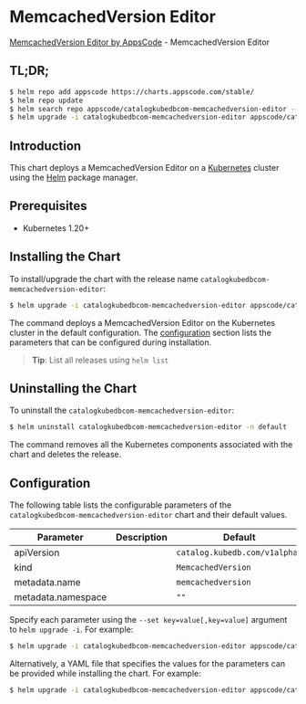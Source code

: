 # MemcachedVersion Editor

[MemcachedVersion Editor by AppsCode](https://appscode.com) - MemcachedVersion Editor

## TL;DR;

```bash
$ helm repo add appscode https://charts.appscode.com/stable/
$ helm repo update
$ helm search repo appscode/catalogkubedbcom-memcachedversion-editor --version=v0.25.0
$ helm upgrade -i catalogkubedbcom-memcachedversion-editor appscode/catalogkubedbcom-memcachedversion-editor -n default --create-namespace --version=v0.25.0
```

## Introduction

This chart deploys a MemcachedVersion Editor on a [Kubernetes](http://kubernetes.io) cluster using the [Helm](https://helm.sh) package manager.

## Prerequisites

- Kubernetes 1.20+

## Installing the Chart

To install/upgrade the chart with the release name `catalogkubedbcom-memcachedversion-editor`:

```bash
$ helm upgrade -i catalogkubedbcom-memcachedversion-editor appscode/catalogkubedbcom-memcachedversion-editor -n default --create-namespace --version=v0.25.0
```

The command deploys a MemcachedVersion Editor on the Kubernetes cluster in the default configuration. The [configuration](#configuration) section lists the parameters that can be configured during installation.

> **Tip**: List all releases using `helm list`

## Uninstalling the Chart

To uninstall the `catalogkubedbcom-memcachedversion-editor`:

```bash
$ helm uninstall catalogkubedbcom-memcachedversion-editor -n default
```

The command removes all the Kubernetes components associated with the chart and deletes the release.

## Configuration

The following table lists the configurable parameters of the `catalogkubedbcom-memcachedversion-editor` chart and their default values.

|     Parameter      | Description |                 Default                  |
|--------------------|-------------|------------------------------------------|
| apiVersion         |             | <code>catalog.kubedb.com/v1alpha1</code> |
| kind               |             | <code>MemcachedVersion</code>            |
| metadata.name      |             | <code>memcachedversion</code>            |
| metadata.namespace |             | <code>""</code>                          |


Specify each parameter using the `--set key=value[,key=value]` argument to `helm upgrade -i`. For example:

```bash
$ helm upgrade -i catalogkubedbcom-memcachedversion-editor appscode/catalogkubedbcom-memcachedversion-editor -n default --create-namespace --version=v0.25.0 --set apiVersion=catalog.kubedb.com/v1alpha1
```

Alternatively, a YAML file that specifies the values for the parameters can be provided while
installing the chart. For example:

```bash
$ helm upgrade -i catalogkubedbcom-memcachedversion-editor appscode/catalogkubedbcom-memcachedversion-editor -n default --create-namespace --version=v0.25.0 --values values.yaml
```
